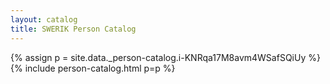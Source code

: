 ```yaml
---
layout: catalog
title: SWERIK Person Catalog
---
```

{% assign p = site.data._person-catalog.i-KNRqa17M8avm4WSafSQiUy %}
{% include person-catalog.html p=p %}

